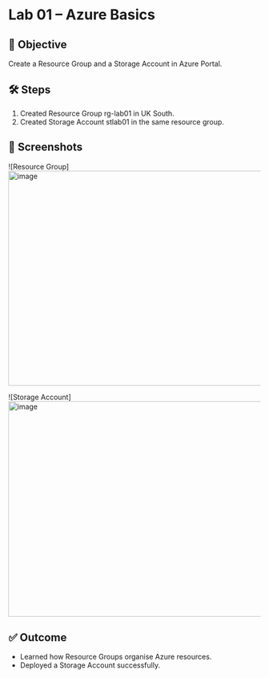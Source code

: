 # Lab 01 – Azure Basics  

## 🎯 Objective  
Create a Resource Group and a Storage Account in Azure Portal.  

## 🛠️ Steps  
1. Created Resource Group rg-lab01 in UK South.  
2. Created Storage Account stlab01<as> in the same resource group.  

## 📸 Screenshots  
![Resource Group]<img width="940" height="428" alt="image" src="https://github.com/user-attachments/assets/b19c4a6f-0273-44d5-aa5b-c3ddfb9b18a3" />
 
![Storage Account]<img width="940" height="429" alt="image" src="https://github.com/user-attachments/assets/0f851c51-6f29-494f-94ae-cad5d7114d42" />


## ✅ Outcome  
- Learned how Resource Groups organise Azure resources.  
- Deployed a Storage Account successfully.
